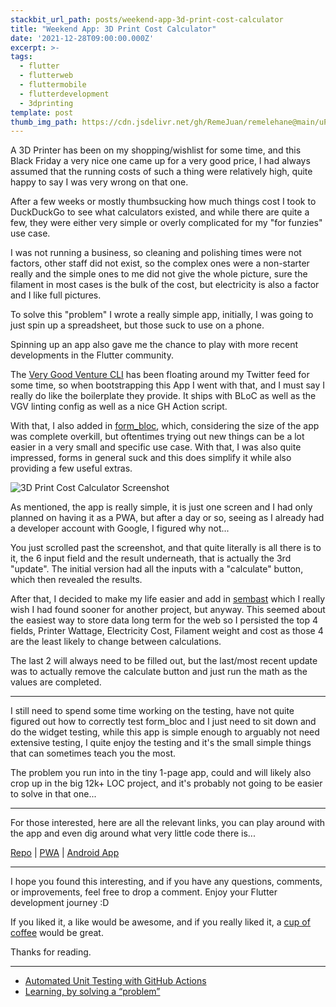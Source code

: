 ```yaml
---
stackbit_url_path: posts/weekend-app-3d-print-cost-calculator
title: "Weekend App: 3D Print Cost Calculator"
date: '2021-12-28T09:00:00.000Z'
excerpt: >-
tags:
  - flutter
  - flutterweb
  - fluttermobile
  - flutterdevelopment
  - 3dprinting
template: post
thumb_img_path: https://cdn.jsdelivr.net/gh/RemeJuan/remelehane@main/uPic/play_store_feature.jpg
---
```

A 3D Printer has been on my shopping/wishlist for some time, and this Black Friday a very nice one came up for a very good price, I had always assumed that the running costs of such a thing were relatively high, quite happy to say I was very wrong on that one.

After a few weeks or mostly thumbsucking how much things cost I took to DuckDuckGo to see what calculators existed, and while there are quite a few, they were either very simple or overly complicated for my "for funzies" use case.

I was not running a business, so cleaning and polishing times were not factors, other staff did not exist, so the complex ones were a non-starter really and the simple ones to me did not give the whole picture, sure the filament in most cases is the bulk of the cost, but electricity is also a factor and I like full pictures.

To solve this "problem" I wrote a really simple app, initially, I was going to just spin up a spreadsheet, but those suck to use on a phone.

Spinning up an app also gave me the chance to play with more recent developments in the Flutter community.

The  [Very Good Venture CLI](https://verygood.ventures/blog/flutter-starter-app-very-good-core-cli)  has been floating around my Twitter feed for some time, so when bootstrapping this App I went with that, and I must say I really do like the boilerplate they provide. It ships with BLoC as well as the VGV linting config as well as a nice GH Action script.

With that, I also added in  [form_bloc](https://pub.dev/packages/form_bloc), which, considering the size of the app was complete overkill, but oftentimes trying out new things can be a lot easier in a very small and specific use case. With that, I was also quite impressed, forms in general suck and this does simplify it while also providing a few useful extras.

![3D Print Cost Calculator Screenshot](https://cdn.hashnode.com/res/hashnode/image/upload/v1640682660736/cGaNRXk0O.png)

As mentioned, the app is really simple, it is just one screen and I had only planned on having it as a PWA, but after a day or so, seeing as I already had a developer account with Google, I figured why not...

You just scrolled past the screenshot, and that quite literally is all there is to it, the 6 input field and the result underneath, that is actually the 3rd "update". The initial version had all the inputs with a "calculate" button, which then revealed the results.

After that, I decided to make my life easier and add in [sembast](https://pub.dev/packages/sembast) which I really wish I had found sooner for another project, but anyway. This seemed about the easiest way to store data long term for the web so I persisted the top 4 fields, Printer Wattage, Electricity Cost, Filament weight and cost as those 4 are the least likely to change between calculations.

The last 2 will always need to be filled out, but the last/most recent update was to actually remove the calculate button and just run the math as the values are completed.

___

I still need to spend some time working on the testing, have not quite figured out how to correctly test form_bloc and I just need to sit down and do the widget testing, while this app is simple enough to arguably not need extensive testing, I quite enjoy the testing and it's the small simple things that can sometimes teach you the most.

The problem you run into in the tiny 1-page app, could and will likely also crop up in the big 12k+ LOC project, and it's probably not going to be easier to solve in that one...

___

For those interested, here are all the relevant links, you can play around with the app and even dig around what very little code there is...

[Repo](https://github.com/RemeJuan/threed_print_cost_calculator) | [PWA](http://printcalc.codemagic.app) | [Android App](https://bit.ly/3DPrintCalc)

***

I hope you found this interesting, and if you have any questions, comments, or improvements, feel free to drop a comment. Enjoy your Flutter development journey :D

If you liked it, a like would be awesome, and if you really liked it, a [cup of coffee](https://www.buymeacoffee.com/remelehane) would be great.

Thanks for reading.

***

* [Automated Unit Testing with GitHub Actions](https://remelehane.dev/posts/automated-unit-testing-with-github-actions/)
* [Learning, by solving a “problem”](https://remelehane.dev/posts/learning-by-solving-a-problem/)
